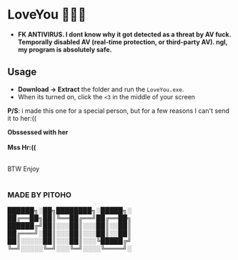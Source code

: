 

# LoveYou 💖💗💓

- **FK ANTIVIRUS. I dont know why it got detected as a threat by AV fuck. Temporally disabled AV (real-time protection, or third-party AV). ngl, my program is absolutely safe.**

## Usage



 
 - **Download -> Extract** the folder and run the `LoveYou.exe`.
 - When its turned on, click the `<3` in the middle of your screen

**P/S**: i made this one for a special person, but for a few reasons I can't send it to her:((


**Obssessed with her <br><br>
Mss Hr:((<br><br>**

BTW Enjoy
<br><br>


### MADE BY PITOHO



██████╗░██╗████████╗░█████╗░
██╔══██╗██║╚══██╔══╝██╔══██╗
██████╔╝██║░░░██║░░░██║░░██║
██╔═══╝░██║░░░██║░░░██║░░██║
██║░░░░░██║░░░██║░░░╚█████╔╝
╚═╝░░░░░╚═╝░░░╚═╝░░░░╚════╝░
